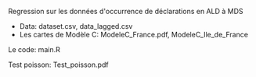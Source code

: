 Regression sur les données d'occurrence de déclarations en ALD à MDS
- Data: dataset.csv, data_lagged.csv
- Les cartes de Modèle C: ModeleC_France.pdf, ModeleC_Ile_de_France


Le code: main.R

Test poisson: Test_poisson.pdf
